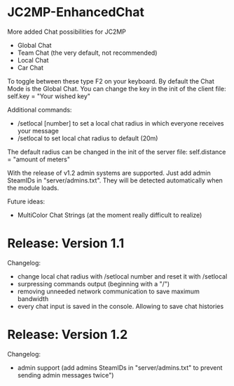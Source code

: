 JC2MP-EnhancedChat
==================

More added Chat possibilities for JC2MP

- Global Chat
- Team Chat (the very default, not recommended)
- Local Chat
- Car Chat

To toggle between these type F2 on your keyboard. By default the Chat Mode is the Global Chat.
You can change the key in the init of the client file: self.key = "Your wished key"

Additional commands:

- /setlocal [number] to set a local chat radius in which everyone receives your message
- /setlocal to set local chat radius to default (20m)

The default radius can be changed in the init of the server file: self.distance = "amount of meters"

With the release of v1.2 admin systems are supported. Just add admin SteamIDs in "server/admins.txt". They will be detected automatically when the module loads. 

Future ideas:
- MultiColor Chat Strings (at the moment really difficult to realize)


Release: Version 1.1
====================

Changelog:

- change local chat radius with /setlocal number and reset it with /setlocal
- surpressing commands output (beginning with a "/")
- removing unneeded network communication to save maximum bandwidth
- every chat input is saved in the console. Allowing to save chat histories

Release: Version 1.2
====================

Changelog:

- admin support (add admins SteamIDs in "server/admins.txt" to prevent sending admin messages twice")
